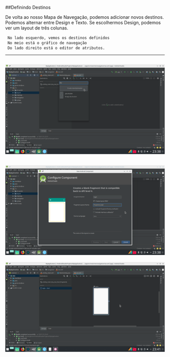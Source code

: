 ##Definindo Destinos

De volta ao nosso Mapa de Navegação, podemos adicionar novos destinos. Podemos alternar entre Design e Texto. Se escolhermos Design, podemos ver um layout de três colunas.

     No lado esquerdo, vemos os destinos definidos
     No meio está o gráfico de navegação
     Do lado direito está o editor de atributos.
 
 --------------------- 
 ![nfragment](https://raw.githubusercontent.com/gleisonnanet/Android-Jetpack-passo-a-passo/master/IMG/10.png  "nfragment")
 ---------------------    
![configurecomponent](https://raw.githubusercontent.com/gleisonnanet/Android-Jetpack-passo-a-passo/master/IMG/11.png  "configurecomponent")
 ---------------------  
![configurecomponent](https://raw.githubusercontent.com/gleisonnanet/Android-Jetpack-passo-a-passo/master/IMG/12.png  "configurecomponent") 